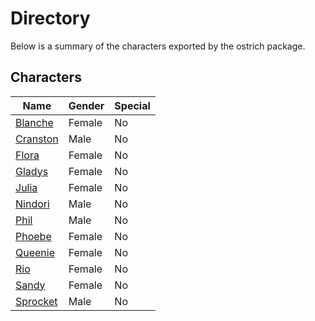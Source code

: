 # Directory
Below is a summary of the characters exported by the ostrich package.
## Characters
|Name|Gender|Special|
|---|---|---|
|[Blanche](./character/ostrich/blanche.go)|Female|No|
|[Cranston](./character/ostrich/cranston.go)|Male|No|
|[Flora](./character/ostrich/flora.go)|Female|No|
|[Gladys](./character/ostrich/gladys.go)|Female|No|
|[Julia](./character/ostrich/julia.go)|Female|No|
|[Nindori](./character/ostrich/nindori.go)|Male|No|
|[Phil](./character/ostrich/phil.go)|Male|No|
|[Phoebe](./character/ostrich/phoebe.go)|Female|No|
|[Queenie](./character/ostrich/queenie.go)|Female|No|
|[Rio](./character/ostrich/rio.go)|Female|No|
|[Sandy](./character/ostrich/sandy.go)|Female|No|
|[Sprocket](./character/ostrich/sprocket.go)|Male|No|
